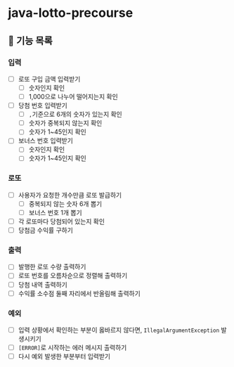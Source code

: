 # java-lotto-precourse

## 🌈 기능 목록

### 입력

- [ ] 로또 구입 금액 입력받기
    - [ ] 숫자인지 확인
    - [ ] 1,000으로 나누어 떨어지는지 확인
- [ ] 당첨 번호 입력받기
    - [ ] `,`기준으로 6개의 숫자가 있는지 확인
    - [ ] 숫자가 중복되지 않는지 확인
    - [ ] 숫자가 1~45인지 확인
- [ ] 보너스 번호 입력받기
    - [ ] 숫자인지 확인
    - [ ] 숫자가 1~45인지 확인

### 로또

- [ ] 사용자가 요청한 개수만큼 로또 발급하기
    - [ ] 중복되지 않는 숫자 6개 뽑기
    - [ ] 보너스 번호 1개 뽑기
- [ ] 각 로또마다 당첨되어 있는지 확인
- [ ] 당첨금 수익률 구하기

### 출력

- [ ] 발행한 로또 수량 출력하기
- [ ] 로또 번호를 오름차순으로 정렬해 출력하기
- [ ] 당첨 내역 출력하기
- [ ] 수익률 소수점 둘째 자리에서 반올림해 출력하기

### 예외

- [ ] 입력 상황에서 확인하는 부분이 옳바르지 않다면, `IllegalArgumentException` 발생시키기
- [ ] `[ERROR]`로 시작하는 에러 메시지 출력하기
- [ ] 다시 예외 발생한 부분부터 입력받기
